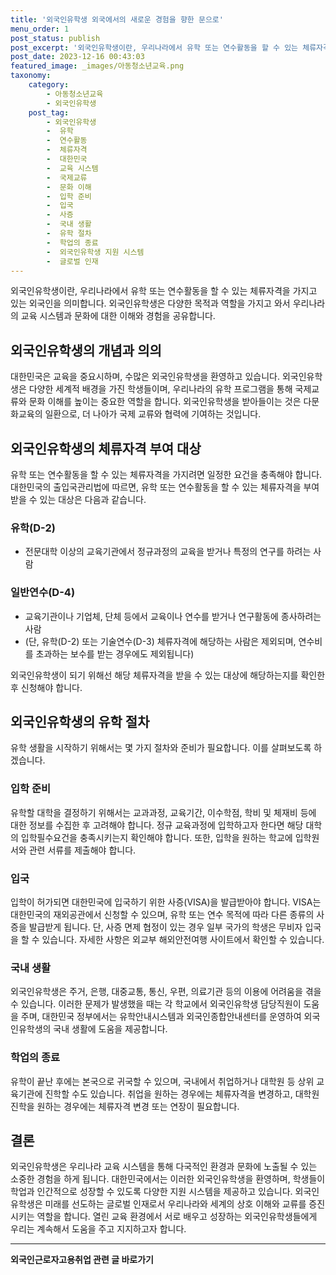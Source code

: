 ```yaml
---
title: '외국인유학생 외국에서의 새로운 경험을 향한 문으로'
menu_order: 1
post_status: publish
post_excerpt: '외국인유학생이란, 우리나라에서 유학 또는 연수활동을 할 수 있는 체류자격을 가지고 있는 외국인을 의미합니다. 외국인유학생은 다양한 목적과 역할을 가지고 와서 우리나라의 교육 시스템과 문화에 대한 이해와 경험을 공유합니다.'
post_date: 2023-12-16 00:43:03
featured_image: _images/아동청소년교육.png
taxonomy:
    category:
        - 아동청소년교육
        - 외국인유학생
    post_tag:
        - 외국인유학생
        -  유학
        -  연수활동
        -  체류자격
        -  대한민국
        -  교육 시스템
        -  국제교류
        -  문화 이해
        -  입학 준비
        -  입국
        -  사증
        -  국내 생활
        -  유학 절차
        -  학업의 종료
        -  외국인유학생 지원 시스템
        -  글로벌 인재
---
```



외국인유학생이란, 우리나라에서 유학 또는 연수활동을 할 수 있는 체류자격을 가지고 있는 외국인을 의미합니다. 외국인유학생은 다양한 목적과 역할을 가지고 와서 우리나라의 교육 시스템과 문화에 대한 이해와 경험을 공유합니다.

## 외국인유학생의 개념과 의의

대한민국은 교육을 중요시하며, 수많은 외국인유학생을 환영하고 있습니다. 외국인유학생은 다양한 세계적 배경을 가진 학생들이며, 우리나라의 유학 프로그램을 통해 국제교류와 문화 이해를 높이는 중요한 역할을 합니다. 외국인유학생을 받아들이는 것은 다문화교육의 일환으로, 더 나아가 국제 교류와 협력에 기여하는 것입니다.

## 외국인유학생의 체류자격 부여 대상

유학 또는 연수활동을 할 수 있는 체류자격을 가지려면 일정한 요건을 충족해야 합니다. 대한민국의 출입국관리법에 따르면, 유학 또는 연수활동을 할 수 있는 체류자격을 부여받을 수 있는 대상은 다음과 같습니다.

### 유학(D-2)

- 전문대학 이상의 교육기관에서 정규과정의 교육을 받거나 특정의 연구를 하려는 사람

### 일반연수(D-4)

- 교육기관이나 기업체, 단체 등에서 교육이나 연수를 받거나 연구활동에 종사하려는 사람
- (단, 유학(D-2) 또는 기술연수(D-3) 체류자격에 해당하는 사람은 제외되며, 연수비를 초과하는 보수를 받는 경우에도 제외됩니다)

외국인유학생이 되기 위해선 해당 체류자격을 받을 수 있는 대상에 해당하는지를 확인한 후 신청해야 합니다.

## 외국인유학생의 유학 절차

유학 생활을 시작하기 위해서는 몇 가지 절차와 준비가 필요합니다. 이를 살펴보도록 하겠습니다.

### 입학 준비

유학할 대학을 결정하기 위해서는 교과과정, 교육기간, 이수학점, 학비 및 체재비 등에 대한 정보를 수집한 후 고려해야 합니다. 정규 교육과정에 입학하고자 한다면 해당 대학의 입학필수요건을 충족시키는지 확인해야 합니다. 또한, 입학을 원하는 학교에 입학원서와 관련 서류를 제출해야 합니다.

### 입국

입학이 허가되면 대한민국에 입국하기 위한 사증(VISA)을 발급받아야 합니다. VISA는 대한민국의 재외공관에서 신청할 수 있으며, 유학 또는 연수 목적에 따라 다른 종류의 사증을 발급받게 됩니다. 단, 사증 면제 협정이 있는 경우 일부 국가의 학생은 무비자 입국을 할 수 있습니다. 자세한 사항은 외교부 해외안전여행 사이트에서 확인할 수 있습니다.

### 국내 생활

외국인유학생은 주거, 은행, 대중교통, 통신, 우편, 의료기관 등의 이용에 어려움을 겪을 수 있습니다. 이러한 문제가 발생했을 때는 각 학교에서 외국인유학생 담당직원이 도움을 주며, 대한민국 정부에서는 유학안내시스템과 외국인종합안내센터를 운영하여 외국인유학생의 국내 생활에 도움을 제공합니다.

### 학업의 종료

유학이 끝난 후에는 본국으로 귀국할 수 있으며, 국내에서 취업하거나 대학원 등 상위 교육기관에 진학할 수도 있습니다. 취업을 원하는 경우에는 체류자격을 변경하고, 대학원 진학을 원하는 경우에는 체류자격 변경 또는 연장이 필요합니다.

## 결론

외국인유학생은 우리나라 교육 시스템을 통해 다국적인 환경과 문화에 노출될 수 있는 소중한 경험을 하게 됩니다. 대한민국에서는 이러한 외국인유학생을 환영하며, 학생들이 학업과 인간적으로 성장할 수 있도록 다양한 지원 시스템을 제공하고 있습니다. 외국인유학생은 미래를 선도하는 글로벌 인재로서 우리나라와 세계의 상호 이해와 교류를 증진시키는 역할을 합니다. 열린 교육 환경에서 서로 배우고 성장하는 외국인유학생들에게 우리는 계속해서 도움을 주고 지지하고자 합니다.
<!-- wp:separator -->
<hr class="wp-block-separator has-alpha-channel-opacity"/>
<!-- /wp:separator -->

<!-- wp:group {"backgroundColor":"base","layout":{"type":"constrained"}} -->
<div class="wp-block-group has-base-background-color has-background"><!-- wp:paragraph {"align":"center","fontSize":"medium"} -->
<p class="has-text-align-center has-large-font-size"><strong>외국인근로자고용취업 관련 글 바로가기</strong></p>
<!-- /wp:paragraph -->


<!-- wp:latest-posts
{"categories":[{"id":10884,"count":19,"description":"","link":"https://uknowlaw.com/category/%ec%99%b8%ea%b5%ad%ec%9d%b8%ea%b7%bc%eb%a1%9c%ec%9e%90%ea%b3%a0%ec%9a%a9%ec%b7%a8%ec%97%85/","name":"외국인근로자고용취업","slug":"외국인근로자고용취업","taxonomy":"category","parent":0,"meta":[],"_links":{"self":[{"href":"https://uknowlaw.com/wp-json/wp/v2/categories/10884"}],"collection":[{"href":"https://uknowlaw.com/wp-json/wp/v2/categories"}],"about":[{"href":"https://uknowlaw.com/wp-json/wp/v2/taxonomies/category"}],"wp:post_type":[{"href":"https://uknowlaw.com/wp-json/wp/v2/posts?categories=10884"}],"curies":[{"name":"wp","href":"https://api.w.org/{rel}","templated":true}]}}],"postsToShow":100,"excerptLength":28,"postLayout":"grid","columns":2,"featuredImageAlign":"left","featuredImageSizeSlug":"large","fontSize":"small"} /--></div>
<!-- /wp:group -->